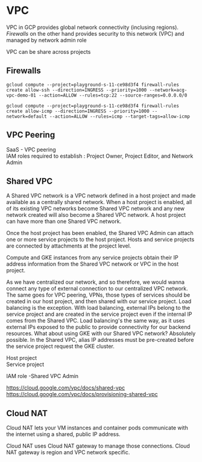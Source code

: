 # VPC
VPC in GCP provides global network connectivity (inclusing regions). <i>Firewalls </i> on the other hand provides security to this network (VPC) and managed by network admin role


VPC can be share across projects

## Firewalls

```
gcloud compute --project=playground-s-11-ce98d3f4 firewall-rules create allow-ssh --direction=INGRESS --priority=1000 --network=acg-vpc-demo-01 --action=ALLOW --rules=tcp:22 --source-ranges=0.0.0.0/0

gcloud compute --project=playground-s-11-ce98d3f4 firewall-rules create allow-icmp --direction=INGRESS --priority=1000 --network=default --action=ALLOW --rules=icmp --target-tags=allow-icmp
```
## VPC Peering
SaaS - VPC peering  
IAM roles required to establish : Project Owner, Project Editor, and Network Admin

## Shared VPC

A Shared VPC network is a VPC network defined in a host project
and made available as a centrally shared network.
When a host project is enabled,
all of its existing VPC networks become Shared VPC network
and any new network created will also become a Shared VPC network.
A host project can have more than one Shared VPC network.

Once the host project has been enabled,
the Shared VPC Admin can attach one or more service projects
to the host project. Hosts and service projects
are connected by attachments at the project level.

Compute and GKE instances from any service projects
obtain their IP address information from the Shared VPC network
or VPC in the host project.

As we have centralized our network,
and so therefore, we would wanna connect
any type of external connection
to our centralized VPC network.
The same goes for VPC peering, VPNs,
those types of services should be created
in our host project,
and then shared with our service project.
Load balancing is the exception.
With load balancing, external IPs
belong to the service project
and are created in the service project
even if the internal IP comes from the Shared VPC.
Load balancing's the same way,
as it uses external IPs exposed to the public
to provide connectivity for our backend resources.
What about using GKE with our Shared VPC network?
Absolutely possible.
In the Shared VPC, alias IP addresses must be pre-created
before the service project request the GKE cluster.


Host project  
Service project

IAM role -Shared VPC Admin

https://cloud.google.com/vpc/docs/shared-vpc  
https://cloud.google.com/vpc/docs/provisioning-shared-vpc

## Cloud NAT
 Cloud NAT lets your VM instances and container pods communicate with the internet using a shared, public IP address.

Cloud NAT uses Cloud NAT gateway to manage those connections. Cloud NAT gateway is region and VPC network specific.


